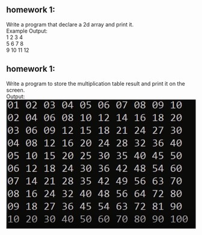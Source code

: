 ## homework 1:

Write a program that declare a 2d array and print it.
<br> Example Output:
<br> 1 2 3 4
<br> 5 6 7 8
<br> 9 10 11 12

## homework 1:

Write a program to store the multiplication table result and print it on the screen.
<br> Output:
<br> <img src = "multiply.PNG" alt = "output image"/>
